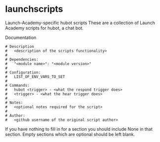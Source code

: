 launchscripts
=============

Launch-Academy-specific hubot scripts
These are a collection of Launch Academy scripts for hubot, a chat bot.

Documentation

    # Description
    #   <description of the scripts functionality>
    #
    # Dependencies:
    #   "<module name>": "<module version>"
    #
    # Configuration:
    #   LIST_OF_ENV_VARS_TO_SET
    #
    # Commands:
    #   hubot <trigger> - <what the respond trigger does>
    #   <trigger> - <what the hear trigger does>
    #
    # Notes:
    #   <optional notes required for the script>
    #
    # Author:
    #   <github username of the original script author>
If you have nothing to fill in for a section you should include None in that section. Empty sections which are optional should be left blank. 
